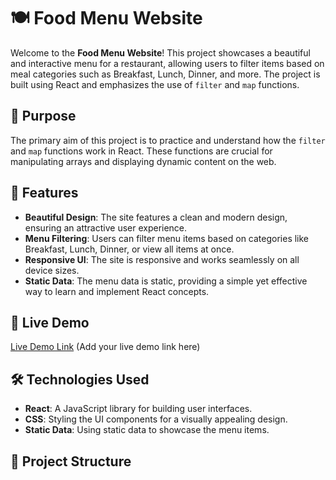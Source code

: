 # 🍽️ Food Menu Website

Welcome to the **Food Menu Website**! This project showcases a beautiful and interactive menu for a restaurant, allowing users to filter items based on meal categories such as Breakfast, Lunch, Dinner, and more. The project is built using React and emphasizes the use of `filter` and `map` functions.

## 🎯 Purpose

The primary aim of this project is to practice and understand how the `filter` and `map` functions work in React. These functions are crucial for manipulating arrays and displaying dynamic content on the web.

## 🌟 Features

- **Beautiful Design**: The site features a clean and modern design, ensuring an attractive user experience.
- **Menu Filtering**: Users can filter menu items based on categories like Breakfast, Lunch, Dinner, or view all items at once.
- **Responsive UI**: The site is responsive and works seamlessly on all device sizes.
- **Static Data**: The menu data is static, providing a simple yet effective way to learn and implement React concepts.

## 🚀 Live Demo

[Live Demo Link](#) (Add your live demo link here)

## 🛠️ Technologies Used

- **React**: A JavaScript library for building user interfaces.
- **CSS**: Styling the UI components for a visually appealing design.
- **Static Data**: Using static data to showcase the menu items.

## 📂 Project Structure